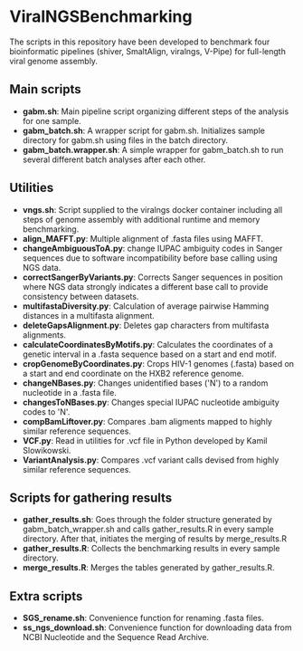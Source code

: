 # ViralNGSBenchmarking
The scripts in this repository have been developed to benchmark four bioinformatic pipelines (shiver, SmaltAlign, viralngs, V-Pipe) for full-length viral genome assembly.

## Main scripts
* **gabm.sh**: Main pipeline script organizing different steps of the analysis for one sample.
* **gabm_batch.sh**: A wrapper script for gabm.sh. Initializes sample directory for gabm.sh using files in the batch directory.
* **gabm_batch.wrapper.sh**: A simple wrapper for gabm_batch.sh to run several different batch analyses after each other.

## Utilities
* **vngs.sh**: Script supplied to the viralngs docker container including all steps of genome assembly with additional runtime and memory benchmarking.
* **align_MAFFT.py**: Multiple alignment of .fasta files using MAFFT.
* **changeAmbiguousToA.py**: change IUPAC ambiguity codes in Sanger sequences due to software incompatibility before base calling using NGS data.
* **correctSangerByVariants.py**: Corrects Sanger sequences in position where NGS data strongly indicates a different base call to provide consistency between datasets.
* **multifastaDiversity.py**: Calculation of average pairwise Hamming distances in a multifasta alignment.
* **deleteGapsAlignment.py**: Deletes gap characters from multifasta alignments.
* **calculateCoordinatesByMotifs.py**: Calculates the coordinates of a genetic interval in a .fasta sequence based on a start and end motif.
* **cropGenomeByCoordinates.py**: Crops HIV-1 genomes (.fasta) based on a start and end coordinate on the HXB2 reference genome.
* **changeNBases.py**: Changes unidentified bases ('N') to a random nucleotide in a .fasta file.
* **changesToNBases.py**: Changes special IUPAC nucleotide ambiguity codes to 'N'.
* **compBamLiftover.py**: Compares .bam aligments mapped to highly similar reference sequences.
* **VCF.py**: Read in utilities for .vcf file in Python developed by Kamil Slowikowski.
* **VariantAnalysis.py**: Compares .vcf variant calls devised from highly similar reference sequences.

## Scripts for gathering results
* **gather_results.sh**: Goes through the folder structure generated by gabm_batch_wrapper.sh and calls gather_results.R in every sample directory. After that, initiates the merging of results by merge_results.R
* **gather_results.R**: Collects the benchmarking results in every sample directory.
* **merge_results.R**: Merges the tables generated by gather_results.R.

## Extra scripts
* **SGS_rename.sh**: Convenience function for renaming .fasta files.
* **ss_ngs_download.sh**: Convenience function for downloading data from NCBI Nucleotide and the Sequence Read Archive.
